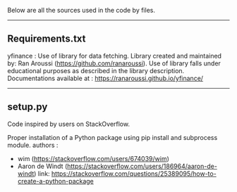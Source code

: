 Below are all the sources used in the code by files.

----------------
Requirements.txt
----------------
yfinance : Use of library for data fetching. Library created and maintained by: Ran Aroussi (https://github.com/ranaroussi). Use of library falls under educational purposes as described in the library description. Documentations available at : https://ranaroussi.github.io/yfinance/

---------------
setup.py
---------------
Code inspired by users on StackOverflow.

Proper installation of a Python package using pip install and subprocess module.
authors :
- wim (https://stackoverflow.com/users/674039/wim)
- Aaron de Windt (https://stackoverflow.com/users/186964/aaron-de-windt)
link:
https://stackoverflow.com/questions/25389095/how-to-create-a-python-package

